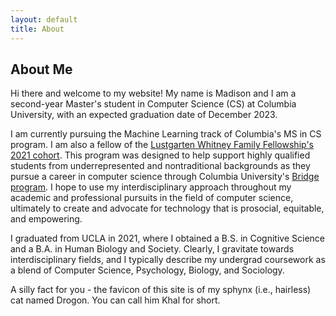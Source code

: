 ```yaml
---
layout: default
title: About
---
```


## About Me

Hi there and welcome to my website! My name is Madison and I am a second-year Master's student in Computer Science (CS) at Columbia University, with an expected graduation date of December 2023.

I am currently pursuing the Machine Learning track of Columbia's MS in CS program. I am also a fellow of the [Lustgarten Whitney Family Fellowship's 2021 cohort](https://www.engineering.columbia.edu/news/asif-soeyadi-thantu-lustgarten-whitney-fellows). This program was designed to help support highly qualified students from underrepresented and nontraditional backgrounds as they pursue a career in computer science through Columbia University's [Bridge program](https://www.cs.columbia.edu/ms-bridge/). I hope to use my interdisciplinary approach throughout my academic and professional pursuits in the field of computer science, ultimately to create and advocate for technology that is prosocial, equitable, and empowering.

I graduated from UCLA in 2021, where I obtained a B.S. in Cognitive Science and a B.A. in Human Biology and Society. Clearly, I gravitate towards interdisciplinary fields, and I typically describe my undergrad coursework as a blend of Computer Science, Psychology, Biology, and Sociology. 
 
A silly fact for you - the favicon of this site is of my sphynx (i.e., hairless) cat named Drogon. You can call him Khal for short.
